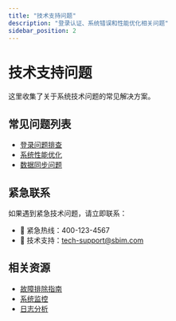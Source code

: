 ```yaml
---
title: "技术支持问题"
description: "登录认证、系统错误和性能优化相关问题"
sidebar_position: 2
---
```


# 技术支持问题

这里收集了关于系统技术问题的常见解决方案。

## 常见问题列表

- [登录问题排查](./login-issues.md)
- [系统性能优化](./performance-optimization.md)
- [数据同步问题](./data-sync-issues.md)

## 紧急联系

如果遇到紧急技术问题，请立即联系：
- 🚨 紧急热线：400-123-4567
- 📧 技术支持：tech-support@sbim.com

## 相关资源

- [故障排除指南](../troubleshooting/)
- [系统监控](../../guides/monitoring.md)
- [日志分析](../../guides/log-analysis.md)
